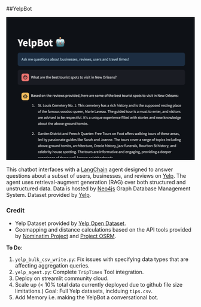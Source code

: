 ##YelpBot

![Screenshot](images/Screenshot.png)

This chatbot interfaces with a [LangChain](https://python.langchain.com/docs/get_started/introduction) agent designed to answer questions about a subset of users, businesses, and reviews on [Yelp](https://www.yelp.com/). 
The agent uses retrieval-augment generation (RAG) over both structured and unstructured data. Data is hosted by [Neo4js](https://neo4j.com/) Graph Database Management System.
Dataset provided by [Yelp](https://www.yelp.com/dataset).

### Credit
* Yelp Dataset provided by [Yelp Open Dataset](https://www.yelp.com/dataset).
* Geomapping and distance calculations based on the API tools provided by [Nominatim Project](https://nominatim.org/) and [Project OSRM](https://project-osrm.org/). 


**To Do**:
1. `yelp_bulk_csv_write.py`: Fix issues with specifying data types that are affecting aggregation queries.
2. `yelp_agent.py`: Complete `TripTimes` Tool integration.
3. Deploy on streamlit community cloud.
5. Scale up (< 10% total data currently deployed due to github file size limitations.)  Goal: Full Yelp datasets, inclduing `tips.csv`.
6. Add Memory i.e. making the YelpBot a conversational bot.